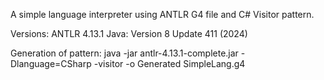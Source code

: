 A simple language interpreter using ANTLR G4 file and C# Visitor pattern.

Versions: ANTLR 4.13.1
Java: Version 8 Update 411 (2024)

Generation of pattern:
java -jar antlr-4.13.1-complete.jar -Dlanguage=CSharp -visitor -o Generated SimpleLang.g4

